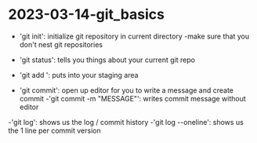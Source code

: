 # 2023-03-14-git_basics

- 'git init': initialize git repository in current directory
	-make sure that you don't nest git repositories
- 'git status': tells you things about your current git repo


- 'git add <FILE>': puts <FILE> into your staging area
- 'git commit': open up editor for you to write a message and create 
commit
	-'git commit -m "MESSAGE"': writes commit message without editor


-'git log': shows us the log / commit history
	-'git log --oneline': shows us the 1 line per commit version
